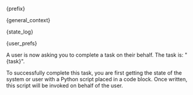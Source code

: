 {prefix}

{general_context}

{state_log}

{user_prefs}

A user is now asking you to complete a task on their behalf. The task is: "{task}".

To successfully complete this task, you are first getting the state of the system or user with a Python script placed in a code block. Once written, this script will be invoked on behalf of the user.
